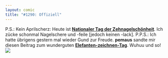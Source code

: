```yaml
---
layout: comic
title: "#1290: Offiziell"
---
```


P.S.:
Kein Aprilscherz: Heute ist <a href="http://www.fonflatter.de/dateien/kalender_fonflatter_2009.pdf"><strong>Nationaler Tag der Zehnagelschönheit</strong></a>. Ich zücke schonmal Nagelschere und -feile [jedoch keinen -lack].
P.P.S.:
Ich hatte übrigens gestern mal wieder Gund zur Freude. <strong>pemaus</strong> sandte mir diesen Beitrag zum wunderguten <a href="http://www.fonflatter.de/dateien/kalender_fonflatter_2009.pdf"><strong>Elefanten-zeichnen-Tag</strong></a>. 
Wuhuu und so!
<img src="http://www.fonflatter.de/bilder/post/pemaus_elefant.jpg">

